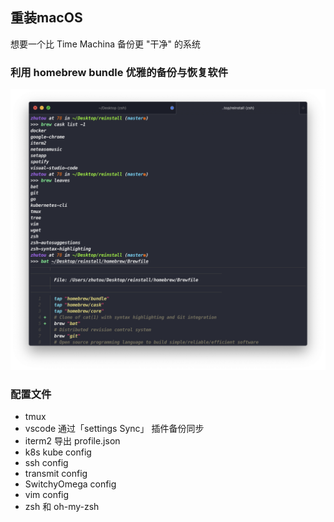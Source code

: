 ## 重装macOS
想要一个比 Time Machina 备份更 "干净" 的系统
### 利用 homebrew bundle 优雅的备份与恢复软件
![](mdPic/brewPic1.png)

### 配置文件
- tmux
- vscode 通过「settings Sync」 插件备份同步
- iterm2 导出 profile.json
- k8s kube config
- ssh config
- transmit config
- SwitchyOmega config
- vim config
- zsh 和 oh-my-zsh
